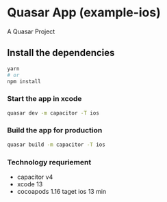 # Quasar App (example-ios)

A Quasar Project

## Install the dependencies
```bash
yarn
# or
npm install
```

### Start the app in xcode
```bash
quasar dev -m capacitor -T ios
```


### Build the app for production
```bash
quasar build -m capacitor -T ios
```

### Technology requriement
- capacitor v4
- xcode 13
- cocoapods 1.16
taget ios 13 min
